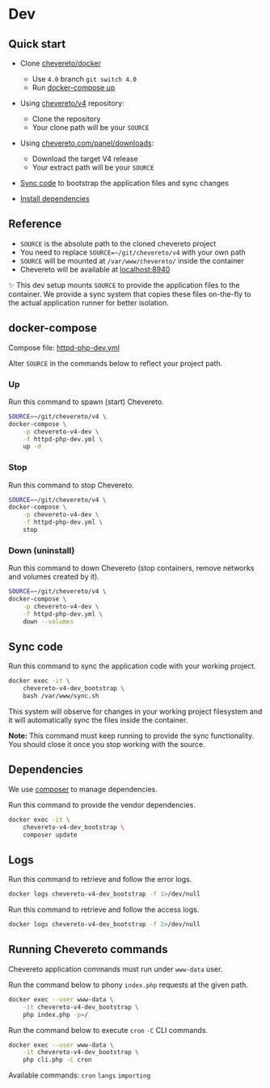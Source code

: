 # Dev

## Quick start

* Clone [chevereto/docker](https://github.com/chevereto/docker)
  * Use `4.0` branch `git switch 4.0`
  * Run [docker-compose up](#up)

* Using [chevereto/v4](https://github.com/chevereto/v4) repository:
  * Clone the repository
  * Your clone path will be your `SOURCE`

* Using [chevereto.com/panel/downloads](https://chevereto.com/panel/downloads):
  * Download the target V4 release
  * Your extract path will be your `SOURCE`

* [Sync code](#sync-code) to bootstrap the application files and sync changes
* [Install dependencies](#dependencies)

## Reference

* `SOURCE` is the absolute path to the cloned chevereto project
* You need to replace `SOURCE=~/git/chevereto/v4` with your own path
* `SOURCE` will be mounted at `/var/www/chevereto/` inside the container
* Chevereto will be available at [localhost:8940](http://localhost:8940)

✨ This dev setup mounts `SOURCE` to provide the application files to the container. We provide a sync system that copies these files on-the-fly to the actual application runner for better isolation.

## docker-compose

Compose file: [httpd-php-dev.yml](../httpd-php-dev.yml)

Alter `SOURCE` in the commands below to reflect your project path.

### Up

Run this command to spawn (start) Chevereto.

```sh
SOURCE=~/git/chevereto/v4 \
docker-compose \
    -p chevereto-v4-dev \
    -f httpd-php-dev.yml \
    up -d
```

### Stop

Run this command to stop Chevereto.

```sh
SOURCE=~/git/chevereto/v4 \
docker-compose \
    -p chevereto-v4-dev \
    -f httpd-php-dev.yml \
    stop
```

### Down (uninstall)

Run this command to down Chevereto (stop containers, remove networks and volumes created by it).

```sh
SOURCE=~/git/chevereto/v4 \
docker-compose \
    -p chevereto-v4-dev \
    -f httpd-php-dev.yml \
    down --volumes
```

## Sync code

Run this command to sync the application code with your working project.

```sh
docker exec -it \
    chevereto-v4-dev_bootstrap \
    bash /var/www/sync.sh
```

This system will observe for changes in your working project filesystem and it will automatically sync the files inside the container.

**Note:** This command must keep running to provide the sync functionality. You should close it once you stop working with the source.

## Dependencies

We use [composer](https://getcomposer.org) to manage dependencies.

Run this command to provide the vendor dependencies.

```sh
docker exec -it \
    chevereto-v4-dev_bootstrap \
    composer update
```

## Logs

Run this command to retrieve and follow the error logs.

```sh
docker logs chevereto-v4-dev_bootstrap -f 1>/dev/null
```

Run this command to retrieve and follow the access logs.

```sh
docker logs chevereto-v4-dev_bootstrap -f 2>/dev/null
```

## Running Chevereto commands

Chevereto application commands must run under `www-data` user.

Run the command below to phony `index.php` requests at the given path.

```sh
docker exec --user www-data \
    -it chevereto-v4-dev_bootstrap \
    php index.php -p=/
```

Run the command below to execute `cron` `-C` CLI commands.

```sh
docker exec --user www-data \
    -it chevereto-v4-dev_bootstrap \
    php cli.php -C cron
```

Available commands: `cron` `langs` `importing`
